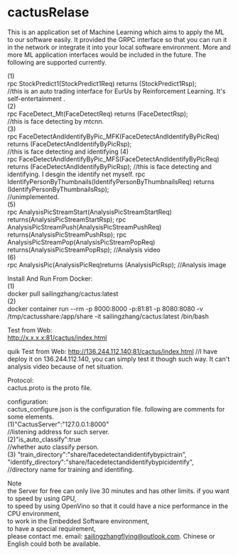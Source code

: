 # cactusRelase

This is an application set of Machine  Learning which aims to apply the ML to our software easily.  It provided the GRPC interface so that you can run it in the network or integrate it into   your local software environment. More and more ML application interfaces would be included in the future. The following are supported currently.  
    
(1)  
rpc StockPredict1(StockPredict1Req) returns (StockPredict1Rsp);  
//this is an  auto trading  interface  for EurUs  by    Reinforcement  Learning. It's self-entertainment .  
(2)  
rpc FaceDetect_Mt(FaceDetectReq) returns (FaceDetectRsp);  
//this is face detecting by mtcnn.  
(3)  
rpc FaceDetectAndIdentifyByPic_MFK(FaceDetectAndIdentifyByPicReq) returns (FaceDetectAndIdentifyByPicRsp);  
//this is face detecting and identifying
(4)  
rpc FaceDetectAndIdentifyByPic_MFS(FaceDetectAndIdentifyByPicReq) returns (FaceDetectAndIdentifyByPicRsp);
//this is face detecting and identifying. I desgin the identify net myself.
rpc IdentifyPersonByThumbnails(IdentifyPersonByThumbnailsReq) returns (IdentifyPersonByThumbnailsRsp);  
//unimplemented.  
(5)  
rpc AnalysisPicStreamStart(AnalysisPicStreamStartReq) returns(AnalysisPicStreamStartRsp);
rpc AnalysisPicStreamPush(AnalysisPicStreamPushReq) returns(AnalysisPicStreamPushRsp);
rpc AnalysisPicStreamPop(AnalysisPicStreamPopReq) returns(AnalysisPicStreamPopRsp);
//Analysis video  
(6)  
rpc AnalysisPic(AnalysisPicReq)returns (AnalysisPicRsp);
//Analysis image


Install And Run From Docker:  
(1)  
docker pull sailingzhang/cactus:latest  
(2)  
docker container run --rm -p 8000:8000 -p:81:81 -p 8080:8080  -v /tmp/cactusshare:/app/share -it sailingzhang/cactus:latest  /bin/bash 


Test from Web:  
http://x.x.x.x:81/cactus/index.html

quik  Test from Web:
http://136.244.112.140:81/cactus/index.html
//I have deploy it on 136.244.112.140, you can simply test it though such way. It can't analysis video because of net situation.  


Protocol:  
cactus.proto  is the proto file.   


configuration:  
cactus_configure.json is the configuration file. following are comments for some  elements.  
(1)"CactusServer":"127.0.0.1:8000"  
//listening address for such server.  
(2)"is_auto_classify":true  
//whether auto classify person.  
(3)        "train_directory":"share/facedetectandidentifybypictrain",  
        "identify_directory":"share/facedetectandidentifybypicidentify",  
//directory name for training and identifing.  

Note  
the Server for free can only live 30 minutes and has other limits. 
if you want  
to speed by using GPU,  
to speed by using OpenVino so that it could have a nice performance in the CPU environment,    
to work in the Embedded Software environment,    
to have a special requirement,   
please contact me.  email: sailingzhangflying@outlook.com.   Chinese or English could both be available.   

